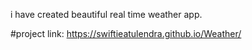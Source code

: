 i have created beautiful real time weather app.

#project link:
https://swiftieatulendra.github.io/Weather/
